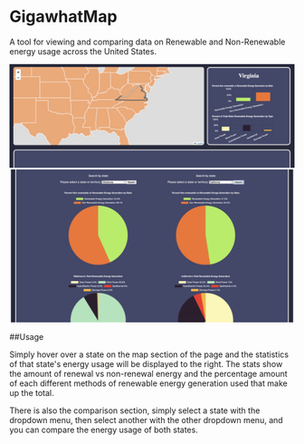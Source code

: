 # GigawhatMap
A tool for viewing and comparing data on Renewable and Non-Renewable energy usage across the United States.

<div align="center">
  <img alt="Demo Image #1" src="./client/assets/demo1.png">
  <img alt="Demo Image #2" src="./client/assets/demo.png">
</div>

##Usage

Simply hover over a state on the map section of the page and the statistics of that state's energy usage will be displayed to the right. The stats show the amount of renewal vs non-renewal energy and the percentage amount of each different methods of renewable energy generation used that make up the total.

There is also the comparison section, simply select a state with the dropdown menu, then select another with the other dropdown menu, and you can compare the energy usage of both states.
